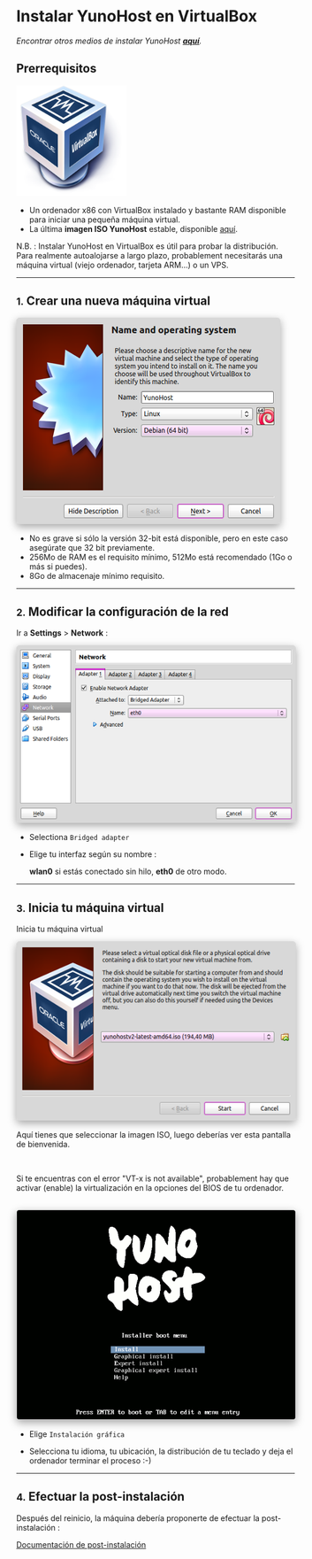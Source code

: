 # Instalar YunoHost en VirtualBox

*Encontrar otros medios de instalar YunoHost **[aquí](/install)**.*

## Prerrequisitos

<img src="/images/virtualbox.png" width=200>

* Un ordenador x86 con VirtualBox instalado y bastante RAM disponible para iniciar una pequeña máquina virtual.
* La última **imagen ISO YunoHost** estable, disponible [aquí](/images).

<div class="alert alert-warning" markdown="1">
N.B. : Instalar YunoHost en VirtualBox es útil para probar la distribución. Para realmente autoalojarse a largo plazo, probablement necesitarás una máquina virtual (viejo ordenador, tarjeta ARM...) o un VPS.
</div>

---

## <small>1.</small> Crear una nueva máquina virtual

<img src="/images/virtualbox_1.png" style="max-width:100%;border-radius: 5px;border: 1px solid rgba(0,0,0,0.15);box-shadow: 0 5px 15px rgba(0,0,0,0.35);">

<br>

* No es grave si sólo la versión 32-bit está disponible, pero en este caso asegúrate que 32 bit previamente.
* 256Mo de RAM es el requisito mínimo, 512Mo está recomendado (1Go o más si puedes).
* 8Go de almacenaje mínimo requisito.

---

## <small>2.</small> Modificar la configuración de la red

Ir a **Settings** > **Network** :

<img src="/images/virtualbox_2.png" style="max-width:100%;border-radius: 5px;border: 1px solid rgba(0,0,0,0.15);box-shadow: 0 5px 15px rgba(0,0,0,0.35);">

<br>

* Selectiona `Bridged adapter`

* Elige tu interfaz según su nombre :

    **wlan0** si estás conectado sin hilo, **eth0** de otro modo.

---

## <small>3.</small> Inicia tu máquina virtual

Inicia tu máquina virtual

<img src="/images/virtualbox_2.1.png" style="max-width:100%;border-radius: 5px;border: 1px solid rgba(0,0,0,0.15);box-shadow: 0 5px 15px rgba(0,0,0,0.35);">

<br>

Aquí tienes que seleccionar la imagen ISO, luego deberías ver esta pantalla de bienvenida.

<br>

Si te encuentras con el error "VT-x is not available", probablement hay que activar (enable) la virtualización en la opciones del BIOS de tu ordenador.

<br>
   
<img src="/images/virtualbox_3.png" style="max-width:100%;border-radius: 5px;border: 1px solid rgba(0,0,0,0.15);box-shadow: 0 5px 15px rgba(0,0,0,0.35);">

<br>

* Elige `Instalación gráfica`

* Selecciona tu idioma, tu ubicación, la distribución de tu teclado y deja el ordenador terminar el proceso :-)

---

## <small>4.</small> Efectuar la post-instalación

Después del reinicio, la máquina debería proponerte de efectuar la post-instalación :

<a class="btn btn-lg btn-default" href="/postinstall">Documentación de post-instalación</a>
